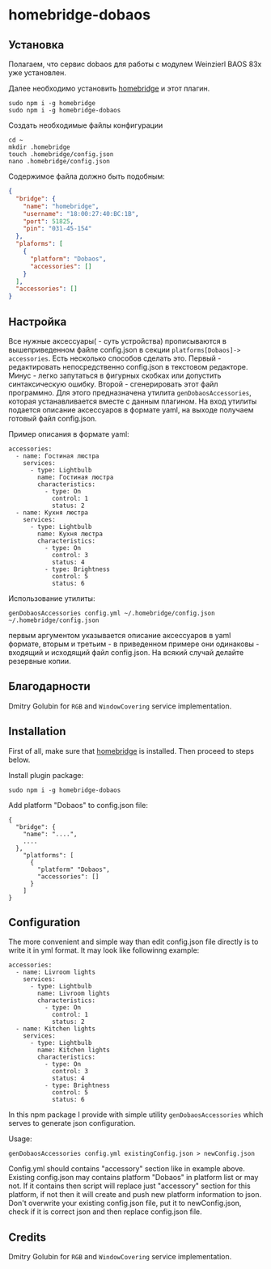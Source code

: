 # homebridge-dobaos

## Установка

Полагаем, что сервис dobaos для работы с модулем Weinzierl BAOS 83x уже установлен.

Далее необходимо установить [homebridge](https://github.com/nfarina/homebridge) и этот плагин.

```text
sudo npm i -g homebridge
sudo npm i -g homebridge-dobaos
```

Cоздать необходимые файлы конфигурации

```text
cd ~
mkdir .homebridge
touch .homebridge/config.json
nano .homebridge/config.json
```

Содержимое файла должно быть подобным:

```json
{
  "bridge": {
    "name": "homebridge",
    "username": "18:00:27:40:BC:1B",
    "port": 51825,
    "pin": "031-45-154"
  },
  "plaforms": [
    {
      "platform": "Dobaos",
      "accessories": []
    }
  ],
  "accessories": []
}
```

## Настройка

Все нужные аксессуары( - суть устройства) прописываются в вышеприведенном файле config.json в секции `platforms[Dobaos]-> accessories`.
Есть несколько способов сделать это. Первый - редактировать непосредственно config.json в текстовом редакторе. Минус - легко запутаться в фигурных скобках или допустить синтаксическую ошибку.
Второй - сгенерировать этот файл программно. Для этого предназначена утилита `genDobaosAccessories`, которая устанавливается вместе с данным плагином.
На вход утилиты подается описание аксессуаров в формате yaml, на выходе получаем готовый файл config.json.

Пример описания в формате yaml:

```text
accessories:
  - name: Гостиная люстра
    services:
      - type: Lightbulb
        name: Гостиная люстра
        characteristics:
          - type: On
            control: 1
            status: 2
  - name: Кухня люстра
    services:
      - type: Lightbulb
        name: Кухня люстра
        characteristics:
          - type: On
            control: 3
            status: 4
          - type: Brightness
            control: 5
            status: 6
```

Использование утилиты:

```
genDobaosAccessories config.yml ~/.homebridge/config.json ~/.homebridge/config.json
```

первым аргументом указывается описание аксессуаров в yaml формате, вторым и третьим - в приведенном примере они одинаковы - входящий и исходящий файл config.json.
На всякий случай делайте резервные копии.

## Благодарности

Dmitry Golubin for `RGB` and `WindowCovering` service implementation.

## Installation

First of all, make sure that [homebridge](https://github.com/nfarina/homebridge) is installed. Then proceed to steps below.

Install plugin package:

```
sudo npm i -g homebridge-dobaos
```

Add platform "Dobaos" to config.json file:

```
{
  "bridge": {
    "name": "....",
    ....
  },
    "platforms": [
      {
        "platform" "Dobaos",
        "accessories": []
      }
    ]
}
```

## Configuration

The more convenient and simple way than edit config.json file directly is to write it in yml format. It may look like followinng example:

```
accessories:
  - name: Livroom lights
    services:
      - type: Lightbulb
        name: Livroom lights
        characteristics:
          - type: On
            control: 1
            status: 2
  - name: Kitchen lights
    services:
      - type: Lightbulb
        name: Kitchen lights
        characteristics:
          - type: On
            control: 3
            status: 4
          - type: Brightness
            control: 5
            status: 6
```

In this npm package I provide with simple utility `genDobaosAccessories` which serves to generate json configuration.

Usage:

```
genDobaosAccessories config.yml existingConfig.json > newConfig.json
```

Config.yml should contains "accessory" section like in example above. Existing config.json may contains platform "Dobaos" in platform list or may not. If it contains then script will replace just "accessory" section for this platform, if not then it will create and push new platform information to json.
Don't overwrite your existing config.json file, put it to newConfig.json, check if it is correct json and then replace config.json file.


## Credits

Dmitry Golubin for `RGB` and `WindowCovering` service implementation.

